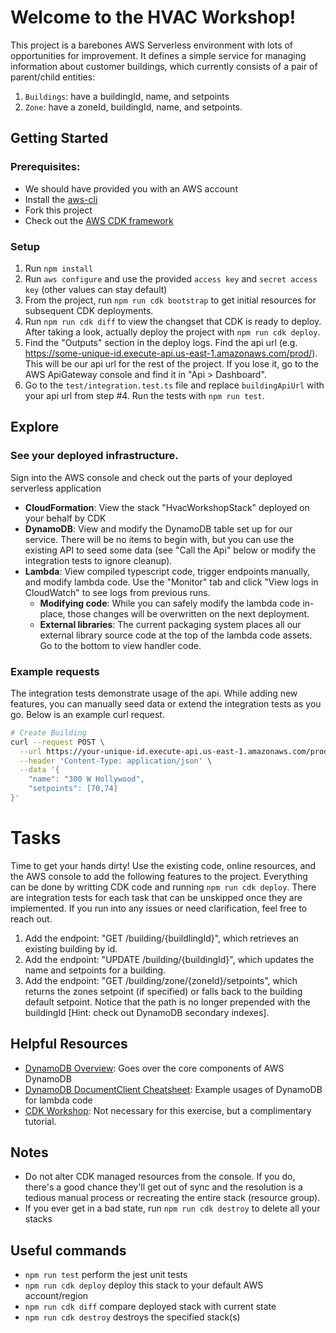 # Welcome to the HVAC Workshop!
This project is a barebones AWS Serverless environment with lots of opportunities for improvement. It defines a simple service for managing information about customer buildings, which currently consists of a pair of parent/child entities:
1. `Buildings`:  have a buildingId, name, and setpoints
2. `Zone`: have a zoneId, buildingId, name, and setpoints.

## Getting Started
### Prerequisites:
* We should have provided you with an AWS account
* Install the [aws-cli](https://aws.amazon.com/cli/)
* Fork this project
* Check out the [AWS CDK framework](https://docs.aws.amazon.com/cdk/v2/guide/home.html)

### Setup
1. Run `npm install`
2. Run `aws configure` and use the provided `access key` and `secret access key` (other values can stay default)
3. From the project, run `npm run cdk bootstrap` to get initial resources for subsequent CDK deployments.
4. Run `npm run cdk diff` to view the changset that CDK is ready to deploy. After taking a look, actually deploy the project with `npm run cdk deploy`.
5. Find the "Outputs" section in the deploy logs. Find the api url (e.g. https://some-unique-id.execute-api.us-east-1.amazonaws.com/prod/). This will be our api url for the rest of the project. If you lose it, go to the AWS ApiGateway console and find it in "Api > Dashboard".
6. Go to the `test/integration.test.ts` file and replace `buildingApiUrl` with your api url from step #4. Run the tests with `npm run test`.

## Explore
### See your deployed infrastructure.
Sign into the AWS console and check out the parts of your deployed serverless application
* **CloudFormation**: View the stack "HvacWorkshopStack" deployed on your behalf by CDK
* **DynamoDB**: View and modify the DynamoDB table set up for our service. There will be no items to begin with, but you can use the existing API to seed some data (see "Call the Api" below or modify the integration tests to ignore cleanup).
* **Lambda**: View compiled typescript code, trigger endpoints manually, and modify lambda code. Use the "Monitor" tab and click "View logs in CloudWatch" to see logs from previous runs.
    * **Modifying code**: While you can safely modify the lambda code in-place, those changes will be overwritten on the next deployment.
    * **External libraries**: The current packaging system places all our external library source code at the top of the lambda code assets. Go to the bottom to view handler code.

### Example requests
The integration tests demonstrate usage of the api. While adding new features, you can manually seed data or extend the integration tests as you go. Below is an example curl request.
```sh
# Create Building
curl --request POST \
  --url https://your-unique-id.execute-api.us-east-1.amazonaws.com/prod/building \
  --header 'Content-Type: application/json' \
  --data '{
	"name": "300 W Hollywood",
	"setpoints": [70,74]
}'
```

# Tasks
Time to get your hands dirty! Use the existing code, online resources, and the AWS console to add the following features to the project. Everything can be done by writting CDK code and running `npm run cdk deploy`. There are integration tests for each task that can be unskipped once they are implemented. If you run into any issues or need clarification, feel free to reach out.

1. Add the endpoint: "GET /building/{buildlingId}", which retrieves an existing building by id.
2. Add the endpoint: "UPDATE /building/{buildingId}", which updates the name and setpoints for a building.
3. Add the endpoint: "GET /building/zone/{zoneId}/setpoints", which returns the zones setpoint (if specified) or falls back to the building default setpoint. Notice that the path is no longer prepended with the buildingId [Hint: check out DynamoDB secondary indexes].

## Helpful Resources
* [DynamoDB Overview](https://docs.aws.amazon.com/amazondynamodb/latest/developerguide/HowItWorks.CoreComponents.html): Goes over the core components of AWS DynamoDB
* [DynamoDB DocumentClient Cheatsheet](https://dynobase.dev/dynamodb-nodejs/#delete-item): Example usages of DynamoDB for lambda code
* [CDK Workshop](https://cdkworkshop.com/20-typescript/30-hello-cdk/400-apigw.html): Not necessary for this exercise, but a complimentary tutorial.

## Notes
* Do not alter CDK managed resources from the console. If you do, there's a good chance they'll get out of sync and the resolution is a tedious manual process or recreating the entire stack (resource group).
* If you ever get in a bad state, run `npm run cdk destroy` to delete all your stacks

## Useful commands
 * `npm run test`            perform the jest unit tests
 * `npm run cdk deploy`      deploy this stack to your default AWS account/region
 * `npm run cdk diff`        compare deployed stack with current state
 * `npm run cdk destroy`     destroys the specified stack(s)
